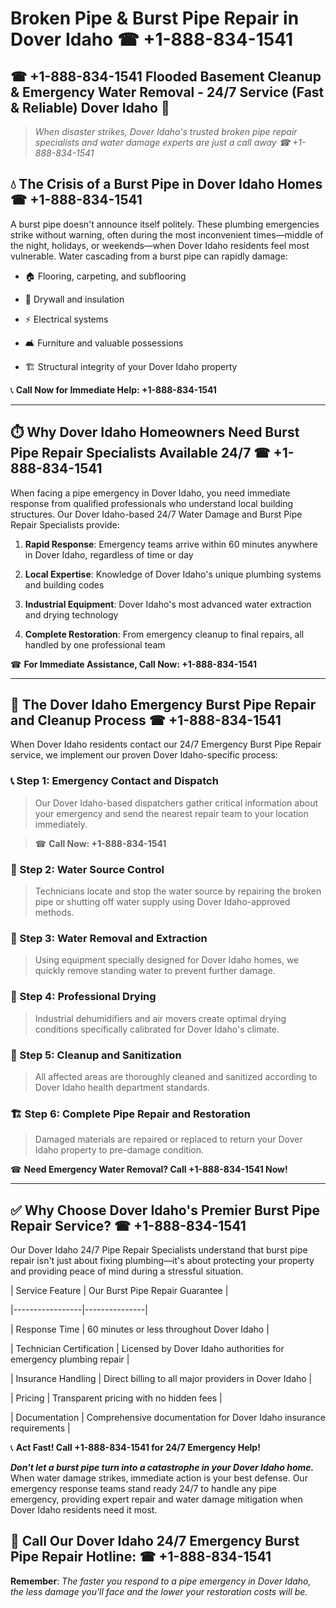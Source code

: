 # Broken Pipe & Burst Pipe Repair in Dover Idaho ☎ +1-888-834-1541  
## ☎ +1-888-834-1541 Flooded Basement Cleanup & Emergency Water Removal - 24/7 Service (Fast & Reliable) Dover Idaho 🚨  

> *When disaster strikes, Dover Idaho's trusted broken pipe repair specialists and water damage experts are just a call away ☎ +1-888-834-1541*  

## 💧 The Crisis of a Burst Pipe in Dover Idaho Homes ☎ +1-888-834-1541  

A burst pipe doesn't announce itself politely. These plumbing emergencies strike without warning, often during the most inconvenient times—middle of the night, holidays, or weekends—when Dover Idaho residents feel most vulnerable. Water cascading from a burst pipe can rapidly damage:  

* 🏠 Flooring, carpeting, and subflooring  
* 🧱 Drywall and insulation  
* ⚡ Electrical systems  
* 🛋️ Furniture and valuable possessions  
* 🏗️ Structural integrity of your Dover Idaho property  

📞 **Call Now for Immediate Help: +1-888-834-1541**  

---  

## ⏱️ Why Dover Idaho Homeowners Need Burst Pipe Repair Specialists Available 24/7 ☎ +1-888-834-1541  

When facing a pipe emergency in Dover Idaho, you need immediate response from qualified professionals who understand local building structures. Our Dover Idaho-based 24/7 Water Damage and Burst Pipe Repair Specialists provide:  

1. **Rapid Response**: Emergency teams arrive within 60 minutes anywhere in Dover Idaho, regardless of time or day  
2. **Local Expertise**: Knowledge of Dover Idaho's unique plumbing systems and building codes  
3. **Industrial Equipment**: Dover Idaho's most advanced water extraction and drying technology  
4. **Complete Restoration**: From emergency cleanup to final repairs, all handled by one professional team  

☎ **For Immediate Assistance, Call Now: +1-888-834-1541**  

---  

## 🔧 The Dover Idaho Emergency Burst Pipe Repair and Cleanup Process ☎ +1-888-834-1541  

When Dover Idaho residents contact our 24/7 Emergency Burst Pipe Repair service, we implement our proven Dover Idaho-specific process:  

### 📞 Step 1: Emergency Contact and Dispatch  
> Our Dover Idaho-based dispatchers gather critical information about your emergency and send the nearest repair team to your location immediately.  
> ☎ **Call Now: +1-888-834-1541**  

### 🚿 Step 2: Water Source Control  
> Technicians locate and stop the water source by repairing the broken pipe or shutting off water supply using Dover Idaho-approved methods.  

### 🌊 Step 3: Water Removal and Extraction  
> Using equipment specially designed for Dover Idaho homes, we quickly remove standing water to prevent further damage.  

### 💨 Step 4: Professional Drying  
> Industrial dehumidifiers and air movers create optimal drying conditions specifically calibrated for Dover Idaho's climate.  

### 🧼 Step 5: Cleanup and Sanitization  
> All affected areas are thoroughly cleaned and sanitized according to Dover Idaho health department standards.  

### 🏗️ Step 6: Complete Pipe Repair and Restoration  
> Damaged materials are repaired or replaced to return your Dover Idaho property to pre-damage condition.  

☎ **Need Emergency Water Removal? Call +1-888-834-1541 Now!**  

---  

## ✅ Why Choose Dover Idaho's Premier Burst Pipe Repair Service? ☎ +1-888-834-1541  

Our Dover Idaho 24/7 Pipe Repair Specialists understand that burst pipe repair isn't just about fixing plumbing—it's about protecting your property and providing peace of mind during a stressful situation.  

| Service Feature | Our Burst Pipe Repair Guarantee |  
|-----------------|---------------|  
| Response Time | 60 minutes or less throughout Dover Idaho |  
| Technician Certification | Licensed by Dover Idaho authorities for emergency plumbing repair |  
| Insurance Handling | Direct billing to all major providers in Dover Idaho |  
| Pricing | Transparent pricing with no hidden fees |  
| Documentation | Comprehensive documentation for Dover Idaho insurance requirements |  

📞 **Act Fast! Call +1-888-834-1541 for 24/7 Emergency Help!**  

***Don't let a burst pipe turn into a catastrophe in your Dover Idaho home.*** When water damage strikes, immediate action is your best defense. Our emergency response teams stand ready 24/7 to handle any pipe emergency, providing expert repair and water damage mitigation when Dover Idaho residents need it most.  

## 📱 Call Our Dover Idaho 24/7 Emergency Burst Pipe Repair Hotline: ☎ +1-888-834-1541  

**Remember**: *The faster you respond to a pipe emergency in Dover Idaho, the less damage you'll face and the lower your restoration costs will be.*